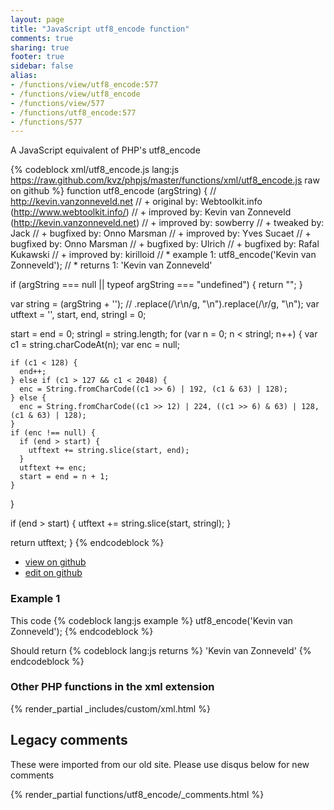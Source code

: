 ```yaml
---
layout: page
title: "JavaScript utf8_encode function"
comments: true
sharing: true
footer: true
sidebar: false
alias:
- /functions/view/utf8_encode:577
- /functions/view/utf8_encode
- /functions/view/577
- /functions/utf8_encode:577
- /functions/577
---
```

<!-- Generated by Rakefile:build -->
A JavaScript equivalent of PHP's utf8_encode

{% codeblock xml/utf8_encode.js lang:js https://raw.github.com/kvz/phpjs/master/functions/xml/utf8_encode.js raw on github %}
function utf8_encode (argString) {
  // http://kevin.vanzonneveld.net
  // +   original by: Webtoolkit.info (http://www.webtoolkit.info/)
  // +   improved by: Kevin van Zonneveld (http://kevin.vanzonneveld.net)
  // +   improved by: sowberry
  // +    tweaked by: Jack
  // +   bugfixed by: Onno Marsman
  // +   improved by: Yves Sucaet
  // +   bugfixed by: Onno Marsman
  // +   bugfixed by: Ulrich
  // +   bugfixed by: Rafal Kukawski
  // +   improved by: kirilloid
  // *     example 1: utf8_encode('Kevin van Zonneveld');
  // *     returns 1: 'Kevin van Zonneveld'

  if (argString === null || typeof argString === "undefined") {
    return "";
  }

  var string = (argString + ''); // .replace(/\r\n/g, "\n").replace(/\r/g, "\n");
  var utftext = '',
    start, end, stringl = 0;

  start = end = 0;
  stringl = string.length;
  for (var n = 0; n < stringl; n++) {
    var c1 = string.charCodeAt(n);
    var enc = null;

    if (c1 < 128) {
      end++;
    } else if (c1 > 127 && c1 < 2048) {
      enc = String.fromCharCode((c1 >> 6) | 192, (c1 & 63) | 128);
    } else {
      enc = String.fromCharCode((c1 >> 12) | 224, ((c1 >> 6) & 63) | 128, (c1 & 63) | 128);
    }
    if (enc !== null) {
      if (end > start) {
        utftext += string.slice(start, end);
      }
      utftext += enc;
      start = end = n + 1;
    }
  }

  if (end > start) {
    utftext += string.slice(start, stringl);
  }

  return utftext;
}
{% endcodeblock %}

 - [view on github](https://github.com/kvz/phpjs/blob/master/functions/xml/utf8_encode.js)
 - [edit on github](https://github.com/kvz/phpjs/edit/master/functions/xml/utf8_encode.js)

### Example 1
This code
{% codeblock lang:js example %}
utf8_encode('Kevin van Zonneveld');
{% endcodeblock %}

Should return
{% codeblock lang:js returns %}
'Kevin van Zonneveld'
{% endcodeblock %}


### Other PHP functions in the xml extension
{% render_partial _includes/custom/xml.html %}
## Legacy comments
These were imported from our old site. Please use disqus below for new comments
<div style="overflow-y: scroll; max-height: 500px;">
{% render_partial functions/utf8_encode/_comments.html %}
</div>
